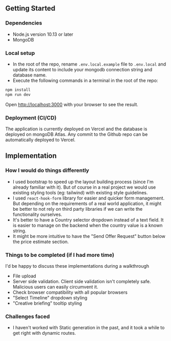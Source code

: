 ## Getting Started

### Dependencies

- Node.js version 10.13 or later
- MongoDB

### Local setup

- In the root of the repo, rename `.env.local.example` file to `.env.local` and update its content to include your mongodb connection string and database name.
- Execute the following commands in a terminal in the root of the repo:

```bash
npm install
npm run dev
```

Open [http://localhost:3000](http://localhost:3000) with your browser to see the result.

### Deployment (CI/CD)

The application is currently deployed on Vercel and the database is deployed on mongoDB Atlas. Any commit to the Github repo can be automatically deployed to Vercel.

## Implementation

### How I would do things differently

- I used bootstrap to speed up the layout building process (since I'm already familiar with it). But of course in a real project we would use existing styling tools (eg: tailwind) with existing style guidelines.
- I used `react-hook-form` library for easier and quicker form management. But depending on the requirements of a real world application, it might be better to not rely on third party libraries if we can write the functionality ourselves.
- It's better to have a Country selector dropdown instead of a text field. It is easier to manage on the backend when the country value is a known string.
- It might be more intuitive to have the "Send Offer Request" button below the price estimate section.

### Things to be completed (if I had more time)

I'd be happy to discuss these implementations during a walkthrough

- File upload
- Server side validation. Client side validation isn't completely safe. Malicious users can easily circumvent it.
- Check browser compatibility with all popular browsers
- "Select Timeline" dropdown styling
- "Creative briefing" tooltip styling

### Challenges faced

- I haven't worked with Static generation in the past, and it took a while to get right with dynamic routes.
